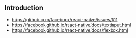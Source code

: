 ## Introduction

* https://github.com/facebook/react-native/issues/511
* https://facebook.github.io/react-native/docs/textinput.html
* https://facebook.github.io/react-native/docs/flexbox.html
